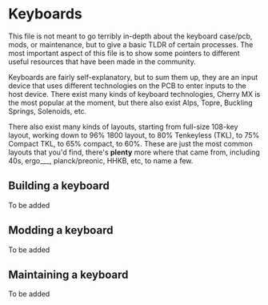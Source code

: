 # Keyboards

This file is not meant to go terribly in-depth about the keyboard case/pcb, mods, or maintenance, but to give a basic TLDR of certain processes. The most important aspect of this file is to show some pointers to different useful resources that have been made in the community.

Keyboards are fairly self-explanatory, but to sum them up, they are an input device that uses different technologies on the PCB to enter inputs to the host device. There exist many kinds of keyboard technologies, Cherry MX is the most popular at the moment, but there also exist Alps, Topre, Buckling Springs, Solenoids, etc.

There also exist many kinds of layouts, starting from full-size 108-key layout, working down to 96% 1800 layout, to 80% Tenkeyless (TKL), to 75% Compact TKL, to 65% compact, to 60%. These are just the most common layouts that you'd find, there's **plenty** more where that came from, including 40s, ergo\_\_\_, planck/preonic, HHKB, etc, to name a few.

## Building a keyboard

To be added

## Modding a keyboard

To be added

## Maintaining a keyboard

To be added
